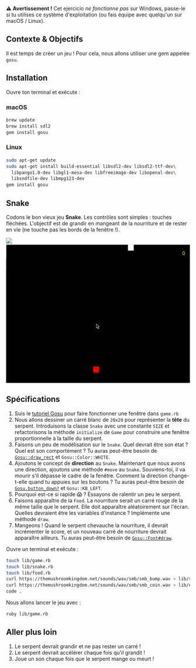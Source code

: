 :warning: **Avertissement !** Cet ejercicio _ne fonctionne pas_ sur Windows, passe-le si tu utilises ce système d'exploitation (ou fais équipe avec quelqu'un sur macOS / Linux).

## Contexte & Objectifs

Il est temps de créer un jeu ! Pour cela, nous allons utiliser une gem appelée `gosu`.

## Installation

Ouvre ton terminal et exécute :

### macOS

```bash
brew update
brew install sdl2
gem install gosu
```

### Linux

```bash
sudo apt-get update
sudo apt-get install build-essential libsdl2-dev libsdl2-ttf-dev\
  libpango1.0-dev libgl1-mesa-dev libfreeimage-dev libopenal-dev\
  libsndfile-dev libmpg123-dev
gem install gosu
```

## Snake

Codons le bon vieux jeu **Snake**. Les contrôles sont simples : touches fléchées. L'objectif est de grandir en mangeant de la nourriture et de rester en vie (ne touche pas les bords de la fenêtre !).

![](http://g.recordit.co/Wu3KJw9Jd1.gif)
![Jouer au jeu gosu en déplaçant les touches fléchées pour manger de la nourriture](https://raw.githubusercontent.com/lewagon/fullstack-images/master/oop/gosu.gif)

## Spécifications

1. Suis le [tutoriel Gosu](https://github.com/gosu/gosu/wiki/ruby-tutorial) pour faire fonctionner une fenêtre dans `game.rb`
1. Nous allons dessiner un carré blanc de `20x20` pour représenter la **tête** du serpent. Introduisons la classe `Snake` avec une constante `SIZE` et refactorisons la méthode `initialize` de `Game` pour construire une fenêtre proportionnelle à la taille du serpent.
1. Faisons un peu de modélisation sur le `Snake`. Quel devrait être son état ? Quel est son comportement ? Tu auras peut-être besoin de [`Gosu::draw_rect`](https://www.rubydoc.info/gems/gosu/Gosu.draw_rect) et `Gosu::Color::WHITE`.
1. Ajoutons le concept de **direction** au `Snake`. Maintenant que nous avons une direction, ajoutons une méthode `#move` au `Snake`. Souviens-toi, il va mourir s'il dépasse le cadre de la fenêtre. Comment la direction change-t-elle quand tu appuies sur les boutons ? Tu auras peut-être besoin de [`Gosu.button_down?`](https://www.rubydoc.info/gems/gosu/Gosu.button_down%3F) et `Gosu::KB_LEFT`.
1. Pourquoi est-ce si rapide 😱 ? Essayons de ralentir un peu le serpent.
1. Faisons apparaître de la `Food`. La nourriture serait un carré rouge de la même taille que le serpent. Elle doit apparaître aléatoirement sur l'écran. Quelles devraient être les variables d'instance ? Implémente une méthode `draw`.
1. Mangeons ! Quand le serpent chevauche la nourriture, il devrait incrémenter le score, et un nouveau carré de nourriture devrait apparaître ailleurs. Tu auras peut-être besoin de [`Gosu::Font#draw`](https://www.rubydoc.info/gems/gosu/Gosu/Font).

Ouvre un terminal et exécute :

```bash
touch lib/game.rb
touch lib/snake.rb
touch lib/food.rb
curl https://themushroomkingdom.net/sounds/wav/smb/smb_bump.wav > lib/start.wav
curl https://themushroomkingdom.net/sounds/wav/smb/smb_coin.wav > lib/eat.wav
code .
```

Nous allons lancer le jeu avec :

```bash
ruby lib/game.rb
```

## Aller plus loin

1. Le serpent devrait grandir et ne pas rester un carré !
1. Le serpent devrait accélérer chaque fois qu'il grandit !
1. Joue un son chaque fois que le serpent mange ou meurt !
